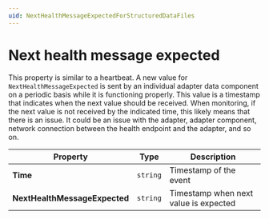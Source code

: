 ```yaml
---
uid: NextHealthMessageExpectedForStructuredDataFiles
---
```


# Next health message expected

This property is similar to a heartbeat. A new value for `NextHealthMessageExpected` is sent by an individual adapter data component on a periodic basis while it is functioning properly. This value is a timestamp that indicates when the next value should be received. When monitoring, if the next value is not received by the indicated time, this likely means that there is an issue. It could be an issue with the adapter, adapter component, network connection between the health endpoint and the adapter, and so on.

| Property                          | Type                                 | Description                            |
|-----------------------------------|--------------------------------------|----------------------------------------|
| **Time**                        | `string`                             | Timestamp of the event                |
| **NextHealthMessageExpected**   | `string`                              | Timestamp when next value is expected |
